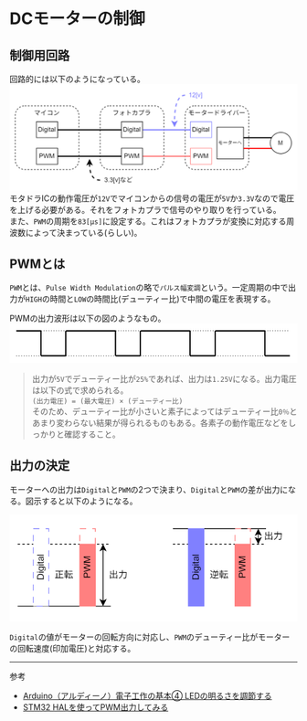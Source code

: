 # DCモーターの制御  

## 制御用回路

回路的には以下のようになっている。  
![digi_digi_pwm_voltage.png](../resources/BasicContents/motor/digi_pwm_voltage.png)  
モタドラICの動作電圧が`12V`でマイコンからの信号の電圧が`5V`か`3.3V`なので電圧を上げる必要がある。それをフォトカプラで信号のやり取りを行っている。  
また、`PWM`の周期を`83[μs]`に設定する。これはフォトカプラが変換に対応する周波数によって決まっている(らしい)。  

## PWMとは  

`PWM`とは、`Pulse Width Modulation`の略で`パルス幅変調`という。一定周期の中で出力が`HIGH`の時間と`LOW`の時間比(デューティー比)で中間の電圧を表現する。  

PWMの出力波形は以下の図のようなもの。  
![pwm_pwm_waveform.png](../resources/BasicContents/motor/pwm_waveform.png)  

> 出力が`5V`でデューティー比が`25%`であれば、出力は`1.25V`になる。出力電圧は以下の式で求められる。  
> `(出力電圧) = (最大電圧) × (デューティー比)`  
> そのため、デューティー比が小さいと素子によってはデューティー比`0％`とあまり変わらない結果が得られるものもある。各素子の動作電圧などをしっかりと確認すること。  

## 出力の決定

モーターへの出力は`Digital`と`PWM`の2つで決まり、`Digital`と`PWM`の差が出力になる。図示すると以下のようになる。  

![motor_output.png](../resources/BasicContents/motor/motor_output.png)  

`Digital`の値がモーターの回転方向に対応し、`PWM`のデューティー比がモーターの回転速度(印加電圧)と対応する。  

---

参考  

* [Arduino（アルディーノ）電子工作の基本④ LEDの明るさを調節する](https://deviceplus.jp/arduino/arduino_f04/)  
* [STM32 HALを使ってPWM出力してみる](https://moons.link/post-632/)  

